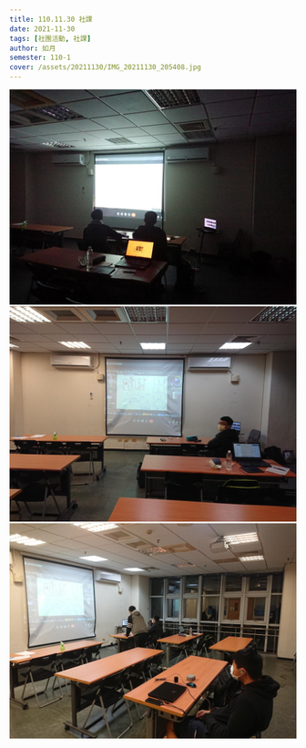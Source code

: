 ```yaml
---
title: 110.11.30 社課
date: 2021-11-30
tags: [社團活動, 社課]
author: 如月
semester: 110-1
cover: /assets/20211130/IMG_20211130_205408.jpg
---
```


![IMG_20211130_205408](/assets/20211130/IMG_20211130_205408.jpg)
![IMG_20211130_220638](/assets/20211130/IMG_20211130_220638.jpg)![IMG_20211130_220646](/assets/20211130/IMG_20211130_220646.jpg)
